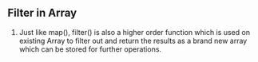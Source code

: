 ## Filter in Array

1. Just like map(), filter() is also a higher order function which is used on existing Array to filter out and return the results as a brand new array which can be stored for further operations.

<script src="https://gist.github.com/nitishkyadav7115/e9fb90006df76652c937cc65782d3a19.js"></script>
